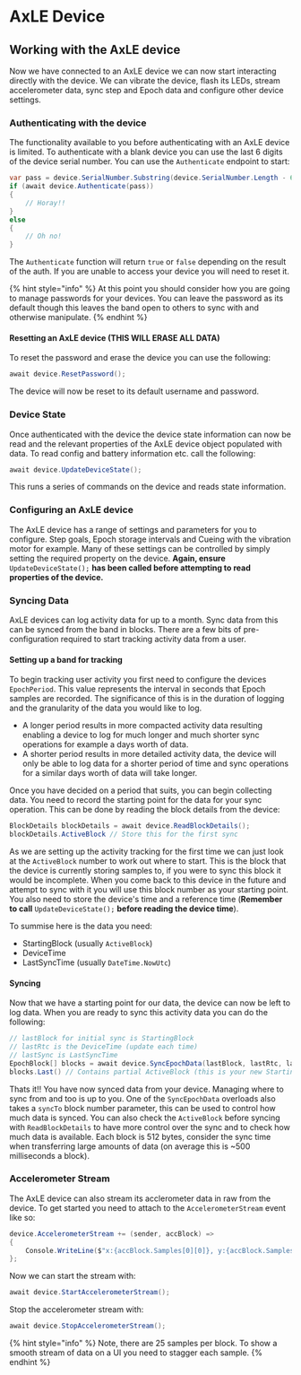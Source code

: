 # AxLE Device

## Working with the AxLE device

Now we have connected to an AxLE device we can now start interacting directly with the device. We can vibrate the device, flash its LEDs, stream accelerometer data, sync step and Epoch data and configure other device settings.

### Authenticating with the device

The functionality available to you before authenticating with an AxLE device is limited. To authenticate with a blank device you can use the last 6 digits of the device serial number. You can use the `Authenticate` endpoint to start:

```csharp
var pass = device.SerialNumber.Substring(device.SerialNumber.Length - 6);
if (await device.Authenticate(pass))
{
    // Horay!!
}
else
{
    // Oh no!
}
```

The `Authenticate` function will return `true` or `false` depending on the result of the auth. If you are unable to access your device you will need to reset it.

{% hint style="info" %}
At this point you should consider how you are going to manage passwords for your devices. You can leave the password as its default though this leaves the band open to others to sync with and otherwise manipulate.
{% endhint %}

#### Resetting an AxLE device \(THIS WILL ERASE ALL DATA\)

To reset the password and erase the device you can use the following:

```csharp
await device.ResetPassword();
```

The device will now be reset to its default username and password.

### Device State

Once authenticated with the device the device state information can now be read and the relevant properties of the AxLE device object populated with data. To read config and battery information etc. call the following:

```csharp
await device.UpdateDeviceState();
```

This runs a series of commands on the device and reads state information.

### Configuring an AxLE device

The AxLE device has a range of settings and parameters for you to configure. Step goals, Epoch storage intervals and Cueing with the vibration motor for example. Many of these settings can be controlled by simply setting the required property on the device. **Again, ensure** `UpdateDeviceState();` **has been called before attempting to read properties of the device.**

### Syncing Data

AxLE devices can log activity data for up to a month. Sync data from this can be synced from the band in blocks. There are a few bits of pre-configuration required to start tracking activity data from a user.

#### Setting up a band for tracking

To begin tracking user activity you first need to configure the devices `EpochPeriod`. This value represents the interval in seconds that Epoch samples are recorded. The significance of this is in the duration of logging and the granularity of the data you would like to log.

* A longer period results in more compacted activity data resulting enabling a device to log for much longer and much shorter sync operations for example a days worth of data.
* A shorter period results in more detailed activity data, the device will only be able to log data for a shorter period of time and sync operations for a similar days worth of data will take longer.

Once you have decided on a period that suits, you can begin collecting data. You need to record the starting point for the data for your sync operation. This can be done by reading the block details from the device:

```csharp
BlockDetails blockDetails = await device.ReadBlockDetails();
blockDetails.ActiveBlock // Store this for the first sync
```

As we are setting up the activity tracking for the first time we can just look at the `ActiveBlock` number to work out where to start. This is the block that the device is currently storing samples to, if you were to sync this block it would be incomplete. When you come back to this device in the future and attempt to sync with it you will use this block number as your starting point. You also need to store the device's time and a reference time \(**Remember to call** `UpdateDeviceState();` **before reading the device time**\).

To summise here is the data you need:

* StartingBlock \(usually `ActiveBlock`\)
* DeviceTime
* LastSyncTime \(usually `DateTime.NowUtc`\)

#### Syncing

Now that we have a starting point for our data, the device can now be left to log data. When you are ready to sync this activity data you can do the following:

```csharp
// lastBlock for initial sync is StartingBlock
// lastRtc is the DeviceTime (update each time)
// lastSync is LastSyncTime
EpochBlock[] blocks = await device.SyncEpochData(lastBlock, lastRtc, lastSync);
blocks.Last() // Contains partial ActiveBlock (this is your new StartingBlock going forward), discard or store as appropriate
```

Thats it!! You have now synced data from your device. Managing where to sync from and too is up to you. One of the `SyncEpochData` overloads also takes a `syncTo` block number parameter, this can be used to control how much data is synced. You can also check the `ActiveBlock` before syncing with `ReadBlockDetails` to have more control over the sync and to check how much data is available. Each block is 512 bytes, consider the sync time when transferring large amounts of data \(on average this is ~500 milliseconds a block\).

### Accelerometer Stream

The AxLE device can also stream its acclerometer data in raw from the device. To get started you need to attach to the `AccelerometerStream` event like so:

```csharp
device.AccelerometerStream += (sender, accBlock) =>
{
    Console.WriteLine($"x:{accBlock.Samples[0][0]}, y:{accBlock.Samples[0][0]}, z:{accBlock.Samples[0][0]}");
};
```

Now we can start the stream with:

```csharp
await device.StartAccelerometerStream();
```

Stop the accelerometer stream with:

```csharp
await device.StopAccelerometerStream();
```

{% hint style="info" %}
Note, there are 25 samples per block. To show a smooth stream of data on a UI you need to stagger each sample.
{% endhint %}

